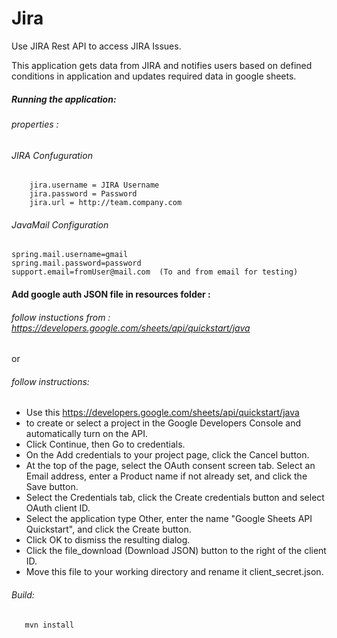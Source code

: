 # Jira

Use JIRA Rest API to access JIRA Issues.

This application gets data from JIRA and notifies users based on defined conditions in application and updates required data in google sheets.

##### Running the application:


###### properties :

###### JIRA Confuguration ########

		jira.username = JIRA Username
		jira.password = Password
		jira.url = http://team.company.com


###### JavaMail Configuration ########
```
spring.mail.username=gmail
spring.mail.password=password
support.email=fromUser@mail.com  (To and from email for testing)
```

#### Add google auth JSON file in resources folder :

######  follow instuctions from :  https://developers.google.com/sheets/api/quickstart/java

  or

######  follow instructions:

 -  Use this  https://developers.google.com/sheets/api/quickstart/java 
-    to create or select a project in the Google Developers Console and automatically turn on the API.
-    Click Continue, then Go to credentials.
-    On the Add credentials to your project page, click the Cancel button.
- 	At the top of the page, select the OAuth consent screen tab. Select an Email address, enter a Product name if not already set, and 	click the Save button.
- 	Select the Credentials tab, click the Create credentials button and select OAuth client ID.
- 	Select the application type Other, enter the name "Google Sheets API Quickstart", and click the Create button.
- 	Click OK to dismiss the resulting dialog.
- 	Click the file_download (Download JSON) button to the right of the client ID.
- 	Move this file to your working directory and rename it client_secret.json.


###### Build:
       mvn install
   
